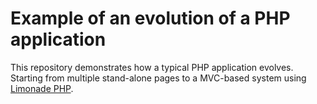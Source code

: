 Example of an evolution of a PHP application
============================================

This repository demonstrates how a typical PHP application evolves.
Starting from multiple stand-alone pages to a MVC-based system using
[Limonade PHP](https://limonade-php.github.io/).

